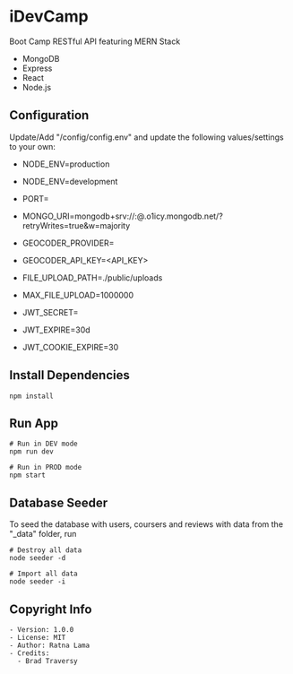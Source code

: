 # iDevCamp

Boot Camp RESTful API featuring MERN Stack

- MongoDB
- Express
- React
- Node.js

## Configuration

Update/Add "/config/config.env" and update the following values/settings to your own:

- NODE_ENV=production
- NODE_ENV=development
- PORT=<portInUse>

- MONGO_URI=mongodb+srv://<userName>:<passWord>@<dataBaseName>.o1icy.mongodb.net/<DBName>?retryWrites=true&w=majority

- GEOCODER_PROVIDER=<geoCoderProviderName>
- GEOCODER_API_KEY=<API_KEY>

- FILE_UPLOAD_PATH=./public/uploads
- MAX_FILE_UPLOAD=1000000

- JWT_SECRET=<YourJWTSecret>
- JWT_EXPIRE=30d
- JWT_COOKIE_EXPIRE=30

## Install Dependencies

```
npm install
```

## Run App

```
# Run in DEV mode
npm run dev

# Run in PROD mode
npm start
```

## Database Seeder

To seed the database with users, coursers and reviews with data from the "\_data" folder, run

```
# Destroy all data
node seeder -d

# Import all data
node seeder -i
```

## Copyright Info

```
- Version: 1.0.0
- License: MIT
- Author: Ratna Lama
- Credits:
  - Brad Traversy
```
